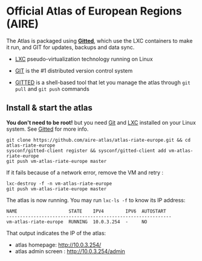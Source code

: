 # Official Atlas of European Regions (AIRE)

The Atlas is packaged using
[**Gitted**](https://github.com/geonef/sysconf.gitted), which use the
LXC containers to make it run, and GIT for updates, backups and data
sync.

* [LXC](https://linuxcontainers.org/) pseudo-virtualization technology
  running on Linux
  
* [GIT](http://git-scm.com/) is the #1 distributed version control
  system

* [GITTED](https://github.com/geonef/gitted) is a shell-based tool
  that let you manage the atlas through ```git pull``` and ```git
  push``` commands
  
  
## Install & start the atlas

**You don't need to be root!** but you need [Git](http://git-scm.com/)
and [LXC](https://linuxcontainers.org/) installed on your Linux
system. See [Gitted](https://github.com/geonef/sysconf.gitted) for
more info.

```
git clone https://github.com/aire-atlas/atlas-riate-europe.git && cd atlas-riate-europe
sysconf/gitted-client register && sysconf/gitted-client add vm-atlas-riate-europe
git push vm-atlas-riate-europe master
```

If it fails because of a network error, remove the VM and retry :
```
lxc-destroy -f -n vm-atlas-riate-europe
git push vm-atlas-riate-europe master
```

The atlas is now running. You may run ```lxc-ls -f``` to know its IP
address:
```
NAME                   STATE    IPV4        IPV6  AUTOSTART  
-------------------------------------------------------------
vm-atlas-riate-europe  RUNNING  10.0.3.254  -     NO
```

That output indicates the IP of the atlas:
* atlas homepage: http://10.0.3.254/
* atlas admin screen : http://10.0.3.254/admin
